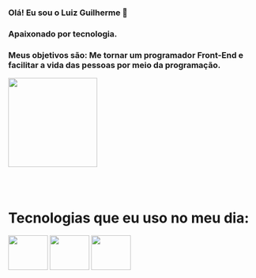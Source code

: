 ### Olá! Eu sou o Luiz Guilherme 👋
### Apaixonado por tecnologia.
### Meus objetivos são: Me tornar um programador Front-End e facilitar a vida das pessoas por meio da programação.


<div>
  <img height="180em" src="https://github-readme-stats.vercel.app/api?username=GuillhermeDev&show_icons=true&theme=radical"/>
</div>

##

<div style="display: inline_block"></br>
<h1>Tecnologias que eu uso no meu dia:</h1>
<img height="70" width="80" src="https://cdn.jsdelivr.net/gh/devicons/devicon/icons/html5/html5-original.svg" />
<img height="70" width="80" src="https://cdn.jsdelivr.net/gh/devicons/devicon/icons/css3/css3-original.svg" />
<img height="70" width="80" src="https://cdn.jsdelivr.net/gh/devicons/devicon/icons/javascript/javascript-original.svg" />
</div>
